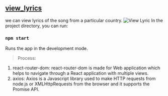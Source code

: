 ## [view_lyrics](http://view-lyrics.netlify.app)
we can view lyrics of the song from a particular country.
![View Lyric](https://user-images.githubusercontent.com/50996696/98333928-ca9c8200-2027-11eb-8a5b-a1f9aa955d93.png)
In the project directory, you can run:

### `npm start`
Runs the app in the development mode.

> Process:

1. react-router-dom: react-router-dom is made for Web application which helps to navigate through a React application with multiple views.
2. axios: Axios is a Javascript library used to make HTTP requests from node.js or XMLHttpRequests from the browser and it supports the Promise API.

